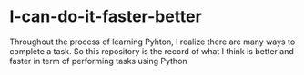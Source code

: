 # I-can-do-it-faster-better
Throughout the process of learning Pyhton, I realize there are many ways to complete a task. So this repository is the record of what I think is better and faster in term of performing tasks using Python 
